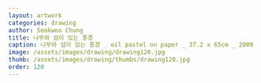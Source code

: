 ```yaml
---
layout: artwork
categories: drawing
author: Seokwoo Chung
title: 나무와 섬이 있는 풍경
caption: 나무와 섬이 있는 풍경 _ oil pastel on paper _ 37.2 x 65cm _ 2009
image: /assets/images/drawing/drawing120.jpg
thumb: /assets/images/drawing/thumbs/drawing120.jpg
order: 120
---
```

